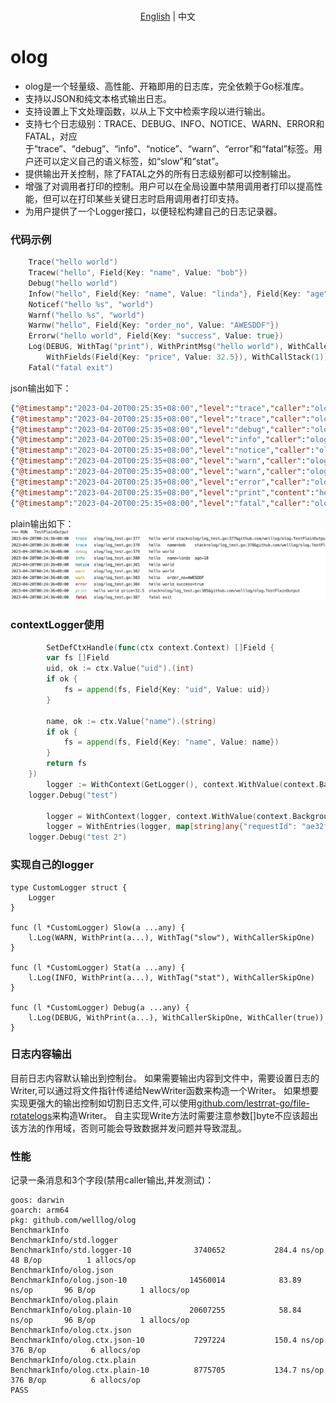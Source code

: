 <p align="center">
    <br> <a href="README.md">English</a> | 中文
</p>

# olog
* olog是一个轻量级、高性能、开箱即用的日志库，完全依赖于Go标准库。
* 支持以JSON和纯文本格式输出日志。
* 支持设置上下文处理函数，以从上下文中检索字段以进行输出。
* 支持七个日志级别：TRACE、DEBUG、INFO、NOTICE、WARN、ERROR和FATAL，对应于“trace”、“debug”、“info”、“notice”、“warn”、“error”和“fatal”标签。用户还可以定义自己的语义标签，如“slow”和“stat”。
* 提供输出开关控制，除了FATAL之外的所有日志级别都可以控制输出。
* 增强了对调用者打印的控制。用户可以在全局设置中禁用调用者打印以提高性能，但可以在打印某些关键日志时启用调用者打印支持。
* 为用户提供了一个Logger接口，以便轻松构建自己的日志记录器。

### 代码示例
```go
    Trace("hello world")
    Tracew("hello", Field{Key: "name", Value: "bob"})
    Debug("hello world")
    Infow("hello", Field{Key: "name", Value: "linda"}, Field{Key: "age", Value: 18})
    Noticef("hello %s", "world")
    Warnf("hello %s", "world")
    Warnw("hello", Field{Key: "order_no", Value: "AWESDDF"})
    Errorw("hello world", Field{Key: "success", Value: true})
    Log(DEBUG, WithTag("print"), WithPrintMsg("hello world"), WithCaller(false),
        WithFields(Field{Key: "price", Value: 32.5}), WithCallStack(1))
    Fatal("fatal exit")
```
json输出如下：
```json
{"@timestamp":"2023-04-20T00:25:35+08:00","level":"trace","caller":"olog/log_test.go:377","content":"hello world","stack":"olog/log_test.go:377&github.com/welllog/olog.TestPlainOutput testing/testing.go:1576&testing.tRunner runtime/asm_arm64.s:1172&runtime.goexit"}
{"@timestamp":"2023-04-20T00:25:35+08:00","level":"trace","caller":"olog/log_test.go:378","content":"hello","name":"bob","stack":"olog/log_test.go:378&github.com/welllog/olog.TestPlainOutput testing/testing.go:1576&testing.tRunner runtime/asm_arm64.s:1172&runtime.goexit"}
{"@timestamp":"2023-04-20T00:25:35+08:00","level":"debug","caller":"olog/log_test.go:379","content":"hello world"}
{"@timestamp":"2023-04-20T00:25:35+08:00","level":"info","caller":"olog/log_test.go:380","content":"hello","name":"linda","age":18}
{"@timestamp":"2023-04-20T00:25:35+08:00","level":"notice","caller":"olog/log_test.go:381","content":"hello world"}
{"@timestamp":"2023-04-20T00:25:35+08:00","level":"warn","caller":"olog/log_test.go:382","content":"hello world"}
{"@timestamp":"2023-04-20T00:25:35+08:00","level":"warn","caller":"olog/log_test.go:383","content":"hello","order_no":"AWESDDF"}
{"@timestamp":"2023-04-20T00:25:35+08:00","level":"error","caller":"olog/log_test.go:384","content":"hello world","success":true}
{"@timestamp":"2023-04-20T00:25:35+08:00","level":"print","content":"hello world","price":32.5,"stack":"olog/log_test.go:385&github.com/welllog/olog.TestPlainOutput"}
{"@timestamp":"2023-04-20T00:25:35+08:00","level":"fatal","caller":"olog/log_test.go:387","content":"fatal exit"}
```
plain输出如下：
![plain](plain.webp)

### contextLogger使用
```go
        SetDefCtxHandle(func(ctx context.Context) []Field {
		var fs []Field
		uid, ok := ctx.Value("uid").(int)
		if ok {
			fs = append(fs, Field{Key: "uid", Value: uid})
		}

		name, ok := ctx.Value("name").(string)
		if ok {
			fs = append(fs, Field{Key: "name", Value: name})
		}
		return fs
	})
        logger := WithContext(GetLogger(), context.WithValue(context.Background(), "uid", 3))
	logger.Debug("test")
		
        logger = WithContext(logger, context.WithValue(context.Background(), "name", "bob"))
        logger = WithEntries(logger, map[string]any{"requestId": "ae32fec"})
	logger.Debug("test 2")
```

### 实现自己的logger
```
type CustomLogger struct {
	Logger
}

func (l *CustomLogger) Slow(a ...any) {
	l.Log(WARN, WithPrint(a...), WithTag("slow"), WithCallerSkipOne)
}

func (l *CustomLogger) Stat(a ...any) {
	l.Log(INFO, WithPrint(a...), WithTag("stat"), WithCallerSkipOne)
}

func (l *CustomLogger) Debug(a ...any) {
	l.Log(DEBUG, WithPrint(a...), WithCallerSkipOne, WithCaller(true))
}
```

### 日志内容输出
目前日志内容默认输出到控制台。
如果需要输出内容到文件中，需要设置日志的Writer,可以通过将文件指针传递给NewWriter函数来构造一个Writer。
如果想要实现更强大的输出控制如切割日志文件,可以使用[github.com/lestrrat-go/file-rotatelogs](https://github.com/lestrrat-go/file-rotatelogs)来构造Writer。
自主实现Write方法时需要注意参数[]byte不应该超出该方法的作用域，否则可能会导致数据并发问题并导致混乱。

### 性能
记录一条消息和3个字段(禁用caller输出,并发测试)：
```
goos: darwin
goarch: arm64
pkg: github.com/welllog/olog
BenchmarkInfo
BenchmarkInfo/std.logger
BenchmarkInfo/std.logger-10         	 3740652	       284.4 ns/op	      48 B/op	       1 allocs/op
BenchmarkInfo/olog.json
BenchmarkInfo/olog.json-10          	14560014	        83.89 ns/op	      96 B/op	       1 allocs/op
BenchmarkInfo/olog.plain
BenchmarkInfo/olog.plain-10         	20607255	        58.84 ns/op	      96 B/op	       1 allocs/op
BenchmarkInfo/olog.ctx.json
BenchmarkInfo/olog.ctx.json-10      	 7297224	       150.4 ns/op	     376 B/op	       6 allocs/op
BenchmarkInfo/olog.ctx.plain
BenchmarkInfo/olog.ctx.plain-10     	 8775705	       134.7 ns/op	     376 B/op	       6 allocs/op
PASS
```